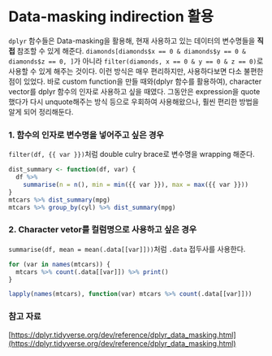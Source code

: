 # Data-masking indirection 활용

`dplyr` 함수들은 Data-masking을 활용해, 현재 사용하고 있는 데이터의 변수명들을 **직접** 참조할 수 있게 해준다. `diamonds[diamonds$x == 0 & diamonds$y == 0 & diamonds$z == 0, ]`가 아니라 `filter(diamonds, x == 0 & y == 0 & z == 0)`로 사용할 수 있게 해주는 것이다. 이런 방식은 매우 편리하지만, 사용하다보면 다소 불편한 점이 있었다. 바로 custom function을 만들 때와(dplyr 함수를 활용하여), character vector를 dplyr 함수의 인자로 사용하고 싶을 때였다. 그동안은 expression을 quote했다가 다시 unquote해주는 방식 등으로 우회하여 사용해왔으나, 훨씬 편리한 방법을 알게 되어 정리해둔다.

### 1. 함수의 인자로 변수명을 넣어주고 싶은 경우
`filter(df, {{ var }})`처럼 double culry brace로 변수명을 wrapping 해준다.
```r
dist_summary <- function(df, var) {
  df %>%
    summarise(n = n(), min = min({{ var }}), max = max({{ var }}))
}
mtcars %>% dist_summary(mpg)
mtcars %>% group_by(cyl) %>% dist_summary(mpg)
```

### 2. Character vetor를 컬럼명으로 사용하고 싶은 경우
`summarise(df, mean = mean(.data[[var]]))`처럼 `.data` 접두사를 사용한다.
```r
for (var in names(mtcars)) {
  mtcars %>% count(.data[[var]]) %>% print()
}

lapply(names(mtcars), function(var) mtcars %>% count(.data[[var]]))
```

### 참고 자료
[https://dplyr.tidyverse.org/dev/reference/dplyr_data_masking.html](https://dplyr.tidyverse.org/dev/reference/dplyr_data_masking.html)